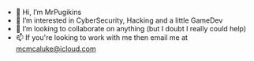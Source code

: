 - 👋 Hi, I’m MrPugikins
- 👀 I’m interested in CyberSecurity, Hacking and a little GameDev
- 💞️ I’m looking to collaborate on anything (but I doubt I really could help)
- 📫 If you're looking to work with me then email me at mcmcaluke@icloud.com
